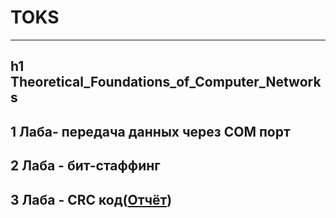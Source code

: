 # TOKS
---
h1 Theoretical_Foundations_of_Computer_Networks
---
1 Лаба- передача данных через COM порт
---
2 Лаба - бит-стаффинг
---
3 Лаба - CRC код([Отчёт](https://github.com/pflxxxmo/TOKS/blob/main/TOKS_2.docx))
---
